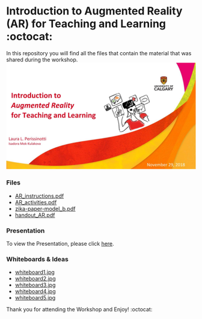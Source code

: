 # Introduction to Augmented Reality (AR) for Teaching and Learning  :octocat: 

In this repository you will find all the files that contain the material that was shared during the workshop.
![slide0](https://github.com/perissinotti/ARworkshop/blob/master/AR_workshop.jpg)

### Files
* [AR_instructions.pdf](https://github.com/perissinotti/ARworkshop/blob/master/AR_instructions.pdf)
* [AR_activities.pdf](https://github.com/perissinotti/ARworkshop/blob/master/AR_activities.pdf)
* [zika-paper-model_b.pdf](https://github.com/perissinotti/ARworkshop/blob/master/zika-paper-model_b.pdf)
* [handout_AR.pdf](https://github.com/perissinotti/ARworkshop/blob/master/handout_AR.pdf)

### Presentation
To view the Presentation, please click [here](https://docs.google.com/presentation/d/e/2PACX-1vSV_LXkpBjZXiu2--LwwopvlHcABnHKG6X13Z-FEmLVR-kv8xOdlSLWDqIaVUHj5IXD-OCdSK8fwRxV/pub?start=false&loop=false&delayms=3000&slide=id.p1).

### Whiteboards & Ideas
* [whiteboard1.jpg](https://github.com/perissinotti/ARworkshop/blob/master/whiteboards/whiteboard1.jpg)
* [whiteboard2.jpg](https://github.com/perissinotti/ARworkshop/blob/master/whiteboards/whiteboard2.jpg)
* [whiteboard3.jpg](https://github.com/perissinotti/ARworkshop/blob/master/whiteboards/whiteboard3.jpg)
* [whiteboard4.jpg](https://github.com/perissinotti/ARworkshop/blob/master/whiteboards/whiteboard4.jpg)
* [whiteboard5.jpg](https://github.com/perissinotti/ARworkshop/blob/master/whiteboards/whiteboard5.jpg)

Thank you for attending the Workshop and Enjoy! :octocat: 
